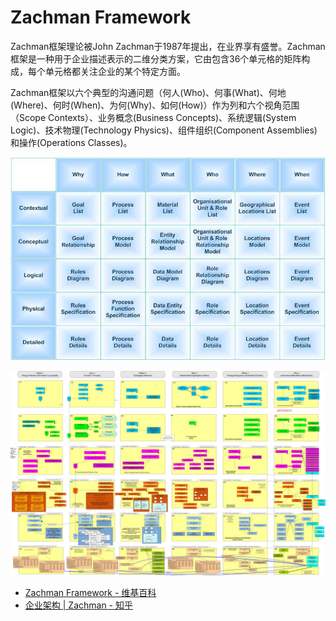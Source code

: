 # Zachman Framework

Zachman框架理论被John Zachman于1987年提出，在业界享有盛誉。Zachman框架是一种用于企业描述表示的二维分类方案，它由包含36个单元格的矩阵构成，每个单元格都关注企业的某个特定方面。

Zachman框架以六个典型的沟通问题（何人(Who)、何事(What)、何地(Where)、何时(When)、为何(Why)、如何(How)）作为列和六个视角范围（Scope Contexts）、业务概念(Business Concepts)、系统逻辑(System Logic)、技术物理(Technology Physics)、组件组织(Component Assemblies)和操作(Operations Classes)。

![The Zachman Framework of Enterprise Architecture](images/The_Zachman_Framework_of_Enterprise_Architecture.jpeg)

![VA EA Meta-Model Cell Details Enlarged](imags/../images/VA_EA_Meta-Model_Cell_Details_Enlarged.jpeg)

- [Zachman Framework - 维基百科](https://en.wikipedia.org/wiki/Zachman_Framework)
- [企业架构 | Zachman - 知乎](https://zhuanlan.zhihu.com/p/83531338)